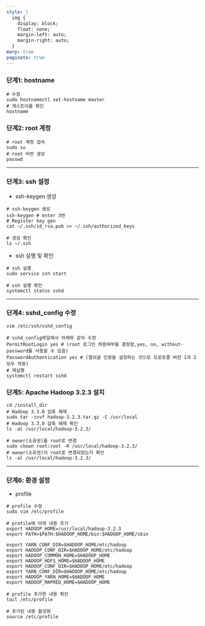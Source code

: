 ```yaml
---
style: |
  img {
    display: block;
    float: none;
    margin-left: auto;
    margin-right: auto;
  }
marp: true
paginate: true
---
```

### 단계1: hostname 
```shell
# 수정
sudo hostnamectl set-hostname master
# 게스트이름 확인 
hostname 
```
### 단계2: root 계정  
```shell
# root 계정 접속 
sudo su 
# root 비번 생성 
passwd
```
---
### 단계3: ssh 설정 
- ssh-keygen 생성
```shell
# ssh-keygen 생성
ssh-keygen # enter 3번
# Register key gen
cat ~/.ssh/id_rsa.pub >> ~/.ssh/authorized_keys

# 생성 확인
ls ~/.ssh
```
- ssh 실행 및 확인 
```shell
# ssh 실행 
sudo service ssh start

# ssh 실행 확인 
systemctl status sshd
```
---
### 단계4: sshd_config 수정 
```shell
vim /etc/ssh/sshd_config

# sshd_config파일에서 아래와 같이 수정 
PermitRootLogin yes # (root 로그인 허용여부를 결정함,yes, no, without-password를 사용할 수 있음) 
PasswordAuthentication yes # (열쇠글 인증을 설정하는 것으로 프로토콜 버전 1과 2 모두 적용) 
# 재실행 
systemctl restart sshd
```
### 단계5: Apache Hadoop 3.2.3 설치
```shell
cd /install_dir
# Hadoop 3.3.0 압축 해제
sudo tar -zxvf hadoop-3.2.3.tar.gz -C /usr/local
# Hadoop 3.3.0 압축 해제 확인 
ls -al /usr/local/hadoop-3.2.3/

# owner(소유권)를 root로 변경 
sudo chown root:root -R /usr/local/hadoop-3.2.3/
# owner(소유권)이 root로 변경되었는지 확인 
ls -al /usr/local/hadoop-3.2.3/
```
---
### 단계6: 환경 설정 
- profile
```shell
# profile 수정 
sudo vim /etc/profile

# profile에 아래 내용 추가 
export HADOOP_HOME=/usr/local/hadoop-3.2.3
export PATH=$PATH:$HADOOP_HOME/bin:$HADOOP_HOME/sbin

export YARN_CONF_DIR=$HADOOP_HOME/etc/hadoop
export HADOOP_CONF_DIR=$HADOOP_HOME/etc/hadoop
export HADOOP_COMMON_HOME=$HADOOP_HOME
export HADOOP_HDFS_HOME=$HADOOP_HOME
export HADOOP_CONF_DIR=$HADOOP_HOME/etc/hadoop
export YARN_CONF_DIR=$HADOOP_HOME/etc/hadoop
export HADOOP_YARN_HOME=$HADOOP_HOME
export HADOOP_MAPRED_HOME=$HADOOP_HOME

# profile 추가한 내용 확인 
tail /etc/profile

# 추가된 내용 활성화 
source /etc/profile
```

